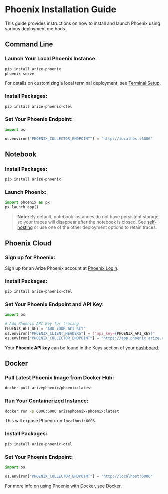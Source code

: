# Phoenix Installation Guide

This guide provides instructions on how to install and launch Phoenix using various deployment methods.

## Command Line

### Launch Your Local Phoenix Instance:

```bash
pip install arize-phoenix
phoenix serve
```

For details on customizing a local terminal deployment, see [Terminal Setup](https://docs.arize.com/phoenix/setup/environments#terminal).

### Install Packages:

```bash
pip install arize-phoenix-otel
```

### Set Your Phoenix Endpoint:

```python
import os

os.environ["PHOENIX_COLLECTOR_ENDPOINT"] = "http://localhost:6006"
```

## Notebook

### Install Packages:

```bash
pip install arize-phoenix
```

### Launch Phoenix:

```python
import phoenix as px
px.launch_app()
```

> **Note:** By default, notebook instances do not have persistent storage, so your traces will disappear after the notebook is closed. See [self-hosting](https://docs.arize.com/phoenix/self-hosting) or use one of the other deployment options to retain traces. 

## Phoenix Cloud

### Sign up for Phoenix:

Sign up for an Arize Phoenix account at [Phoenix Login](https://app.phoenix.arize.com/login).

### Install Packages:

```bash
pip install arize-phoenix-otel
```

### Set Your Phoenix Endpoint and API Key:

```python
import os

# Add Phoenix API Key for tracing
PHOENIX_API_KEY = "ADD YOUR API KEY"
os.environ["PHOENIX_CLIENT_HEADERS"] = f"api_key={PHOENIX_API_KEY}"
os.environ["PHOENIX_COLLECTOR_ENDPOINT"] = "https://app.phoenix.arize.com"
```

Your **Phoenix API key** can be found in the Keys section of your [dashboard](https://app.phoenix.arize.com).

## Docker

### Pull Latest Phoenix Image from Docker Hub:

```bash
docker pull arizephoenix/phoenix:latest
```

### Run Your Containerized Instance:

```bash
docker run -p 6006:6006 arizephoenix/phoenix:latest
```

This will expose Phoenix on `localhost:6006`.

### Install Packages:

```bash
pip install arize-phoenix-otel
```

### Set Your Phoenix Endpoint:

```python
import os

os.environ["PHOENIX_COLLECTOR_ENDPOINT"] = "http://localhost:6006"
```

For more info on using Phoenix with Docker, see [Docker](https://docs.arize.com/phoenix/self-hosting/deployment-options/docker).
